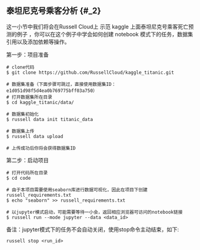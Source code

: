 ## 泰坦尼克号乘客分析 {#_2}

这一小节中我们将会在Russell Cloud上 示范 kaggle 上面泰坦尼克号乘客死亡预测的例子 ，你可以在这个例子中学会如何创建 notebook 模式下的任务，数据集引用以及添加依赖等操作。



第一步：项目准备

```
# clone代码
$ git clone https://github.com/RussellCloud/kaggle_titanic.git

# 数据集准备（下面步骤可跳过，直接使用数据集ID：e1d051d98f5d4ea0b769775bff03a750）
# 打开数据集所在目录
$ cd kaggle_titanic/data/

# 数据集初始化
$ russell data init titanic_data

# 数据集上传
$ russell data upload

# 上传成功后你将会获得数据集ID
```



第二步：启动项目

```
# 打开代码所在目录
$ cd code

# 由于本项目需要使用seaborn库进行数据可视化，因此在项目下创建russell_requirements.txt
$ echo "seaborn" >> russell_requirements.txt

# 以jupyter模式启动，可能需要等待一小会，返回相应浏览器可访问的notebook链接
$ russell run --mode jupyter --data <data_id>
```



备注：jupyter模式下的任务不会自动关闭，使用stop命令主动结束，如下:

```
russell stop <run_id>
```



